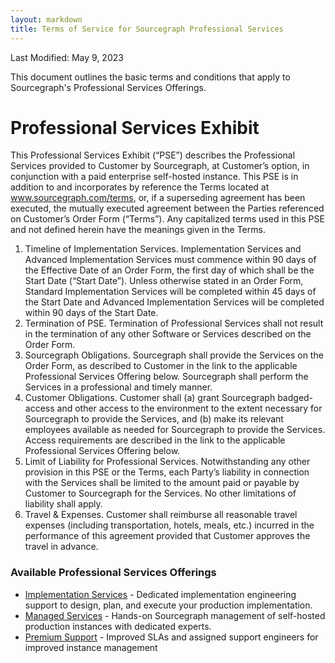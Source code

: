 ```yaml
---
layout: markdown
title: Terms of Service for Sourcegraph Professional Services
---
```


Last Modified: May 9, 2023

This document outlines the basic terms and conditions that apply to Sourcegraph's Professional Services Offerings.

# Professional Services Exhibit

This Professional Services Exhibit (“PSE”) describes the Professional Services provided to Customer by Sourcegraph, at Customer’s option, in conjunction with a paid enterprise self-hosted instance. This PSE is in addition to and incorporates by reference the Terms located at www.sourcegraph.com/terms, or, if a superseding agreement has been executed, the mutually executed agreement between the Parties referenced on Customer’s Order Form (“Terms”). Any capitalized terms used in this PSE and not defined herein have the meanings given in the Terms.

1. Timeline of Implementation Services. Implementation Services and Advanced Implementation Services must commence within 90 days of the Effective Date of an Order Form, the first day of which shall be the Start Date (“Start Date”). Unless otherwise stated in an Order Form, Standard Implementation Services will be completed within 45 days of the Start Date and Advanced Implementation Services will be completed within 90 days of the Start Date. 
2. Termination of PSE. Termination of Professional Services shall not result in the termination of any other Software or Services described on the Order Form. 
3. Sourcegraph Obligations. Sourcegraph shall provide the Services on the Order Form, as described to Customer in the link to the applicable Professional Services Offering below. Sourcegraph shall perform the Services in a professional and timely manner. 
4. Customer Obligations. Customer shall (a) grant Sourcegraph badged-access and other access to the environment to the extent necessary for Sourcegraph to provide the Services, and (b) make its relevant employees available as needed for Sourcegraph to provide the Services. Access requirements are described in the link to the applicable Professional Services Offering below. 
5. Limit of Liability for Professional Services. Notwithstanding any other provision in this PSE or the Terms, each Party’s liability in connection with the Services shall be limited to the amount paid or payable by Customer to Sourcegraph for the Services. No other limitations of liability shall apply.
6. Travel & Expenses. Customer shall reimburse all reasonable travel expenses (including transportation, hotels, meals, etc.) incurred in the performance of this agreement provided that Customer approves the travel in advance. 

### Available Professional Services Offerings

- [Implementation Services](/terms/implementation-services) - Dedicated implementation engineering support to design, plan, and execute your production implementation.
- [Managed Services](/terms/managed-services) - Hands-on Sourcegraph management of self-hosted production instances with dedicated experts.
- [Premium Support](/terms/premium-support) - Improved SLAs and assigned support engineers for improved instance management
